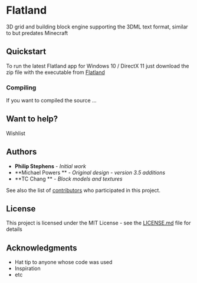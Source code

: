 # Flatland
3D grid and building block engine supporting the 3DML text format, similar to but predates Minecraft

## Quickstart

To run the latest Flatland app for Windows 10 / DirectX 11 just download the zip file with the executable from [Flatland](http://www.flatland.com)

### Compiling

If you want to compiled the source ...

## Want to help?

Wishlist

## Authors

* **Philip Stephens** - *Initial work* 
* **Michael Powers ** - *Original design - version 3.5 additions*
* **TC Chang ** - *Block models and textures*

See also the list of [contributors](https://github.com/your/project/contributors) who participated in this project.

## License

This project is licensed under the MIT License - see the [LICENSE.md](LICENSE.md) file for details

## Acknowledgments

* Hat tip to anyone whose code was used
* Inspiration
* etc
